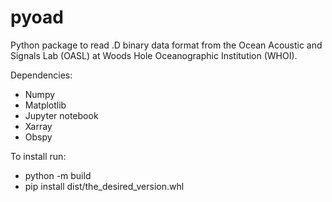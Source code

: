 # pyoad
Python package to read .D binary data format from the Ocean Acoustic and Signals Lab (OASL) at Woods Hole Oceanographic Institution (WHOI).

Dependencies:

- Numpy
- Matplotlib
- Jupyter notebook
- Xarray
- Obspy


To install run:

- python -m build
- pip install dist/the_desired_version.whl
